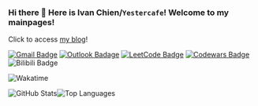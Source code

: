 ### Hi there 👋 Here is Ivan Chien/`Yestercafe`! Welcome to my mainpages!

Click to access [my blog](https://Yescafe.github.io)!

[![Gmail Badge](https://img.shields.io/badge/-qyc027@gmail.com-c14438?style=flat-square&logo=Gmail&logoColor=white&link=mailto:qyc027@gmail.com)](mailto:qyc027@gmail.com) [![Outlook Badage](https://img.shields.io/badge/-qyc027@outlook.com-0078d4?style=flat-square&logo=Microsoft%20outlook&logoColor=white&link=mailto:qyc027@outlook.com)](mailto:qyc027@outlook.com) [![LeetCode Badge](https://img.shields.io/badge/-Yescafe-f89f1b?style=flat-square&logo=leetcode&logoColor=white&link=https://leetcode.com/Yescafe)](https://leetcode.com/Yescafe) [![Codewars Badge](https://img.shields.io/badge/-Yescafe-b1361e?style=flat-square&logo=codewars&logoColor=white&link=https://www.codewars.com/users/Yescafe)](https://www.codewars.com/users/Yescafe)![Bilibili Badge](https://img.shields.io/badge/-Yestercafe-00a1d6?style=flat-square&logo=Bilibili&logoColor=white&link=https://space.bilibili.com/25377351)

![Wakatime](https://github-readme-stats.vercel.app/api/wakatime?username=Yescafe&layout=compact&theme=dracula)

![GitHub Stats](https://github-readme-stats.vercel.app/api?username=Yescafe&show_icons=true&count_private=true&disable_animations=true&theme=dracula)![Top Languages](https://github-readme-stats.vercel.app/api/top-langs/?username=Yescafe&layout=compact&langs_count=8&hide=jupyter+notebook&theme=dracula)



